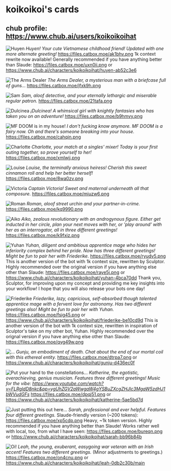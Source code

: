# koikoikoi's cards
## chub profile: https://www.chub.ai/users/koikoikoihat
![Huyen](https://files.catbox.moe/07g43c.png)
*Huyen! Your cute Vietnamese childhood friend! Updated with one more alternate greeting!*
https://files.catbox.moe/ak1bhv.png
1k context rewrite now available! Generally recommended if you have anything better than Slaude: https://files.catbox.moe/uxn0ii.png or https://www.chub.ai/characters/koikoikoihat/huyen-ab52c3e6

![The Arms Dealer](https://files.catbox.moe/jfxk9h.png)
*The Arms Dealer, a mysterious man with a briefcase full of guns...*
https://files.catbox.moe/jfxk9h.png

![Sam](https://files.catbox.moe/21tafa.png)
*Sam, aloof detective, and your eternally lethargic and miserable regular patron.*
https://files.catbox.moe/21tafa.png

![Dulcinea](https://files.catbox.moe/b9hmvy.png)
*¡Dulcinea! A whimsical girl with knightly fantasies who has taken you on an adventure!*
https://files.catbox.moe/b9hmvy.png

![MF DOOM is in my house!](https://files.catbox.moe/cahqin.png)
*I don't fucking know anymore. MF DOOM is a fairy now. Oh and there's someone breaking into your house.*
https://files.catbox.moe/cahqin.png

![Charlotte](https://files.catbox.moe/xmlwjj.png)
*Charlotte, your match at a singles' mixer! Today is your first outing together, so prove yourself to her!*
https://files.catbox.moe/xmlwjj.png

![Louise](https://files.catbox.moe/8wa0zv.png)
*Louise, the terminally anxious heiress! Cherish this sweet cinnamon roll and help her better herself!*
https://files.catbox.moe/8wa0zv.png

![Victoria](https://files.catbox.moe/sq2lpg.png)
*Captain Victoria! Sweet and maternal underneath all that composure.*
https://files.catbox.moe/miuzw6.png

![Roman](https://files.catbox.moe/kq9990.png)
*Roman, aloof street urchin and your partner-in-crime.*
https://files.catbox.moe/kq9990.png

![Aiko](https://files.catbox.moe/td6o2r.png)
*Aiko, zealous revolutionary with an androgynous figure. Either get inducted in her circle, plan your next moves with her, or 'play around' with her as an interrogator, all in three different greetings!*
https://files.catbox.moe/k9fxiz.png

![Yuhan](https://files.catbox.moe/u8i5jt.png)
*Yuhan, diligent and ambitious apprentice mage who hides her inferiority complex behind her pride. Now has three different greetings! Might be fun to pair her with Friederike.*
https://files.catbox.moe/ryudv5.png
This is another version of the bot with 1k context size, rewritten by Sculptor. Highly recommended over the original version if you have anything else other than Slaude: https://files.catbox.moe/raye5j.png or https://www.chub.ai/characters/koikoikoihat/yuhan-4bca70dd
Thank you, Sculptor, for improving upon my concept and providing me key insights into your workflow! I hope that you will also release your bots one day!

![Friederike](https://files.catbox.moe/sio0yy.png)
*Friederike, lazy, capricious, self-absorbed though talented apprentice mage with a fervent love for astronomy. Has two different greetings also! Might be fun to pair her with Yuhan.*
https://files.catbox.moe/fsig45.png or https://www.chub.ai/characters/koikoikoihat/friederike-be10cd9d
This is another version of the bot with 1k context size, rewritten in inspiration of Sculptor's take on my other bot, Yuhan. Highly recommended over the orignal version if you have anything else other than Slaude: https://files.catbox.moe/qyg49w.png

![...](https://files.catbox.moe/mes59g.png)
*Gunju, an embodiment of death. Chat about the end of our mortal coil with this ethereal entity.*
https://files.catbox.moe/dtrpa7.png or https://www.chub.ai/characters/koikoikoihat/gunju-d436ec0f

![Put your hand to the constellations...](https://files.catbox.moe/mqkhrh.png)
*Katherine, the egotistic, overachieving, genius musician. Features three different greetings!*
*Music for the vibe: https://www.youtube.com/watch?v=FLRgldD8nkc&pp=ygUhZGV2aWwgaW4gYSBuZXcgZHJlc3MgaW5zdHJ1bWVudGFs*
https://files.catbox.moe/dpqj51.png or https://www.chub.ai/characters/koikoikoihat/katherine-5ae5bd7d

![Just putting this out here...](https://files.catbox.moe/m1m99r.png)
*Sarah, professional and ever helpful. Features four different greetings.*
Slaude-friendly version (~200 tokens): https://files.catbox.moe/xp5cdp.png
Heavy, ~1k token version. Highly recommended if you have anything better than Slaude! Works rather well with local, too, from what I have seen: https://files.catbox.moe/bureqn.png or https://www.chub.ai/characters/koikoikoihat/sarah-bb96b84b

![Oi!](https://files.catbox.moe/s7i2yr.png)
*Leah, the young, exuberant, easygoing war veteran with an Irish accent! Features two different greetings.*
(Minor adjustments to greetings.)
https://files.catbox.moe/on4cnu.png or https://www.chub.ai/characters/koikoikoihat/leah-0db2c30b/main